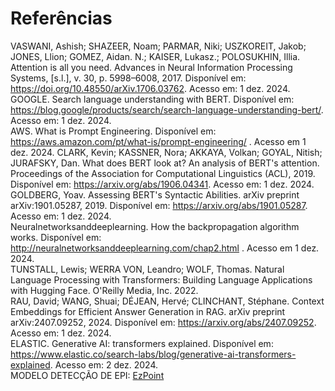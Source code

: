 # Referências

VASWANI, Ashish; SHAZEER, Noam; PARMAR, Niki; USZKOREIT, Jakob; JONES, Llion; GOMEZ, Aidan. N.; KAISER, Lukasz.; POLOSUKHIN, Illia. Attention is all you need. Advances in Neural Information Processing Systems, [s.l.], v. 30, p. 5998–6008, 2017. Disponível em: https://doi.org/10.48550/arXiv.1706.03762. Acesso em: 1 dez. 2024.  
GOOGLE. Search language understanding with BERT. Disponível em: https://blog.google/products/search/search-language-understanding-bert/. Acesso em: 1 dez. 2024.  
AWS. What is Prompt Engineering. Disponível em: https://aws.amazon.com/pt/what-is/prompt-engineering/ . Acesso em 1 dez. 2024.
CLARK, Kevin; KASSNER, Nora; AKKAYA, Volkan; GOYAL, Nitish; JURAFSKY, Dan. What does BERT look at? An analysis of BERT's attention. Proceedings of the Association for Computational Linguistics (ACL), 2019. Disponível em: https://arxiv.org/abs/1906.04341. Acesso em: 1 dez. 2024.  
GOLDBERG, Yoav. Assessing BERT's Syntactic Abilities. arXiv preprint arXiv:1901.05287, 2019. Disponível em: https://arxiv.org/abs/1901.05287. Acesso em: 1 dez. 2024.  
Neuralnetworksanddeeplearning. How the backpropagation algorithm works. Disponível em:  http://neuralnetworksanddeeplearning.com/chap2.html . Acesso em 1 dez. 2024.  
TUNSTALL, Lewis; WERRA VON, Leandro; WOLF, Thomas. Natural Language Processing with Transformers: Building Language Applications with Hugging Face. O'Reilly Media, Inc. 2022.  
RAU, David; WANG, Shuai; DÉJEAN, Hervé; CLINCHANT, Stéphane. Context Embeddings for Efficient Answer Generation in RAG. arXiv preprint 	arXiv:2407.09252, 2024. Disponível em: https://arxiv.org/abs/2407.09252. Acesso em: 1 dez. 2024.  
ELASTIC. Generative AI: transformers explained. Disponível em: https://www.elastic.co/search-labs/blog/generative-ai-transformers-explained. Acesso em: 2 dez. 2024.  
MODELO DETECÇÃO DE EPI: [EzPoint](https://github.com/rodriguezruan/EzPoint/tree/main/Vis%C3%A3o%20Computacional%20%2B%20Firestore)
